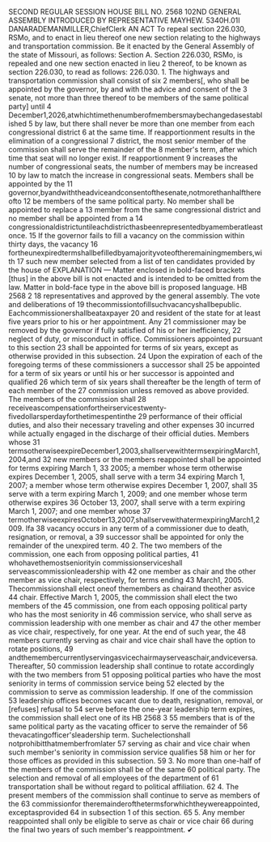SECOND REGULAR SESSION
HOUSE BILL NO. 2568
102ND GENERAL ASSEMBLY
INTRODUCED BY REPRESENTATIVE MAYHEW.
5340H.01I DANARADEMANMILLER,ChiefClerk
AN ACT
To repeal section 226.030, RSMo, and to enact in lieu thereof one new section relating to the
highways and transportation commission.
Be it enacted by the General Assembly of the state of Missouri, as follows:
Section A. Section 226.030, RSMo, is repealed and one new section enacted in lieu
2 thereof, to be known as section 226.030, to read as follows:
226.030. 1. The highways and transportation commission shall consist of six
2 members[, who shall be appointed by the governor, by and with the advice and consent of the
3 senate, not more than three thereof to be members of the same political party] until
4 December1,2026,atwhichtimethenumberofmembersmaybechangedasestablished
5 by law, but there shall never be more than one member from each congressional district
6 at the same time. If reapportionment results in the elimination of a congressional
7 district, the most senior member of the commission shall serve the remainder of the
8 member's term, after which time that seat will no longer exist. If reapportionment
9 increases the number of congressional seats, the number of members may be increased
10 by law to match the increase in congressional seats. Members shall be appointed by the
11 governor,byandwiththeadviceandconsentofthesenate,notmorethanhalfthereofto
12 be members of the same political party. No member shall be appointed to replace a
13 member from the same congressional district and no member shall be appointed from a
14 congressionaldistrictuntileachdistricthasbeenrepresentedbyamemberatleastonce.
15 If the governor fails to fill a vacancy on the commission within thirty days, the vacancy
16 fortheunexpiredtermshallbefilledbyamajorityvoteoftheremainingmembers,with
17 such new member selected from a list of ten candidates provided by the house of
EXPLANATION — Matter enclosed in bold-faced brackets [thus] in the above bill is not enacted and is
intended to be omitted from the law. Matter in bold-face type in the above bill is proposed language.
HB 2568 2
18 representatives and approved by the general assembly. The vote and deliberations of
19 thecommissiontofillsuchvacancyshallbepublic. Eachcommissionershallbeataxpayer
20 and resident of the state for at least five years prior to his or her appointment. Any
21 commissioner may be removed by the governor if fully satisfied of his or her inefficiency,
22 neglect of duty, or misconduct in office. Commissioners appointed pursuant to this section
23 shall be appointed for terms of six years, except as otherwise provided in this subsection.
24 Upon the expiration of each of the foregoing terms of these commissioners a successor shall
25 be appointed for a term of six years or until his or her successor is appointed and qualified
26 which term of six years shall thereafter be the length of term of each member of the
27 commission unless removed as above provided. The members of the commission shall
28 receiveascompensationfortheirservicestwenty-fivedollarsperdayforthetimespentinthe
29 performance of their official duties, and also their necessary traveling and other expenses
30 incurred while actually engaged in the discharge of their official duties. Members whose
31 termsotherwiseexpireDecember1,2003,shallservewithtermsexpiringMarch1,2004,and
32 new members or the members reappointed shall be appointed for terms expiring March 1,
33 2005; a member whose term otherwise expires December 1, 2005, shall serve with a term
34 expiring March 1, 2007; a member whose term otherwise expires December 1, 2007, shall
35 serve with a term expiring March 1, 2009; and one member whose term otherwise expires
36 October 13, 2007, shall serve with a term expiring March 1, 2007; and one member whose
37 termotherwiseexpiresOctober13,2007,shallservewithatermexpiringMarch1,2009. Ifa
38 vacancy occurs in any term of a commissioner due to death, resignation, or removal, a
39 successor shall be appointed for only the remainder of the unexpired term.
40 2. The two members of the commission, one each from opposing political parties,
41 whohavethemostseniorityin commissionserviceshall serveascommissionleadership with
42 one member as chair and the other member as vice chair, respectively, for terms ending
43 March1, 2005. Thecommissionshall elect oneof themembers as chairand theother asvice
44 chair. Effective March 1, 2005, the commission shall elect the two members of the
45 commission, one from each opposing political party who has the most seniority in
46 commission service, who shall serve as commission leadership with one member as chair and
47 the other member as vice chair, respectively, for one year. At the end of such year, the
48 members currently serving as chair and vice chair shall have the option to rotate positions,
49 andthemembercurrentlyservingasvicechairmayserveaschair,andviceversa. Thereafter,
50 commission leadership shall continue to rotate accordingly with the two members from
51 opposing political parties who have the most seniority in terms of commission service being
52 elected by the commission to serve as commission leadership. If one of the commission
53 leadership offices becomes vacant due to death, resignation, removal, or [refuses] refusal to
54 serve before the one-year leadership term expires, the commission shall elect one of its
HB 2568 3
55 members that is of the same political party as the vacating officer to serve the remainder of
56 thevacatingofficer'sleadership term. Suchelectionshall notprohibitthatmemberfromlater
57 serving as chair and vice chair when such member's seniority in commission service qualifies
58 him or her for those offices as provided in this subsection.
59 3. No more than one-half of the members of the commission shall be of the same
60 political party. The selection and removal of all employees of the department of
61 transportation shall be without regard to political affiliation.
62 4. The present members of the commission shall continue to serve as members of the
63 commissionfor theremainderofthetermsforwhichtheywereappointed, exceptasprovided
64 in subsection 1 of this section.
65 5. Any member reappointed shall only be eligible to serve as chair or vice chair
66 during the final two years of such member's reappointment.
✔